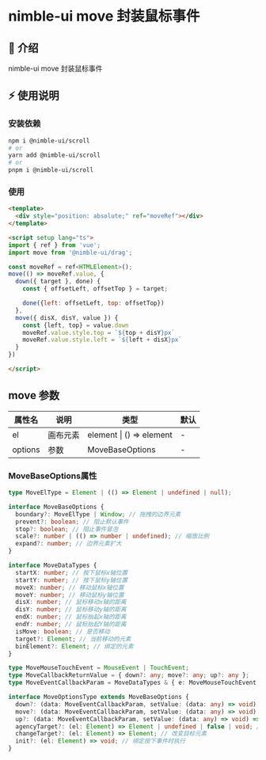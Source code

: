 # nimble-ui move 封装鼠标事件

## 📢 介绍
nimble-ui move 封装鼠标事件 

## ⚡ 使用说明

### 安装依赖

```sh
npm i @nimble-ui/scroll
# or
yarn add @nimble-ui/scroll
# or
pnpm i @nimble-ui/scroll
```

### 使用
```html
<template>
  <div style="position: absolute;" ref="moveRef"></div>
</template>

<script setup lang="ts">
import { ref } from 'vue';
import move from '@nimble-ui/drag';

const moveRef = ref<HTMLElement>();
move(() => moveRef.value, {
  down({ target }, done) {
    const { offsetLeft, offsetTop } = target;

    done({left: offsetLeft, top: offsetTop})
  },
  move({ disX, disY, value }) {
    const {left, top} = value.down
    moveRef.value.style.top = `${top + disY}px`
    moveRef.value.style.left = `${left + disX}px`
  }
})

</script>
```
## move 参数
| 属性名  | 说明     | 类型                     | 默认 |
| ------- | -------- | ------------------------ | ---- |
| el      | 画布元素 | element \| () => element | -    |
| options | 参数     | MoveBaseOptions                   | -    |

### MoveBaseOptions属性
```ts
type MoveElType = Element | (() => Element | undefined | null);

interface MoveBaseOptions {
  boundary?: MoveElType | Window; // 拖拽的边界元素
  prevent?: boolean; // 阻止默认事件
  stop?: boolean; // 阻止事件冒泡
  scale?: number | (() => number | undefined); // 缩放比例
  expand?: number; // 边界元素扩大
}

interface MoveDataTypes {
  startX: number; // 按下鼠标x轴位置
  startY: number; // 按下鼠标y轴位置
  moveX: number; // 移动鼠标x轴位置
  moveY: number; // 移动鼠标y轴位置
  disX: number; // 鼠标移动x轴的距离
  disY: number; // 鼠标移动y轴的距离
  endX: number; // 鼠标抬起x轴的距离
  endY: number; // 鼠标抬起Y轴的距离
  isMove: boolean; // 是否移动
  target?: Element; // 当前移动的元素
  binElement?: Element; // 绑定的元素
}

type MoveMouseTouchEvent = MouseEvent | TouchEvent;
type MoveCallbackReturnValue = { down?: any; move?: any; up?: any };
type MoveEventCallbackParam = MoveDataTypes & { e: MoveMouseTouchEvent, value: MoveCallbackReturnValue }

interface MoveOptionsType extends MoveBaseOptions {
  down?: (data: MoveEventCallbackParam, setValue: (data: any) => void) => void;
  move?: (data: MoveEventCallbackParam, setValue: (data: any) => void) => void;
  up?: (data: MoveEventCallbackParam, setValue: (data: any) => void) => void;
  agencyTarget?: (el: Element) => Element | undefined | false | void; // 判断是否要代理
  changeTarget?: (el: Element) => Element; // 改变目标元素
  init?: (el: Element) => void; // 绑定按下事件时执行
}
```
